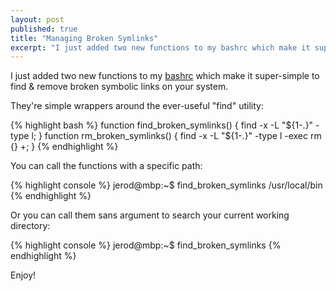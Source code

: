 ```yaml
---
layout: post
published: true
title: "Managing Broken Symlinks"
excerpt: "I just added two new functions to my bashrc which make it super-simple to find & remove broken symbolic links on your system."
---
```


I just added two new functions to my [bashrc][1] which make it super-simple to find & remove broken symbolic links on your system.

They're simple wrappers around the ever-useful "find" utility:

{% highlight bash %}
function find_broken_symlinks() { find -x -L "${1-.}" -type l; }
function rm_broken_symlinks() { find -x -L "${1-.}" -type l -exec rm {} +; }
{% endhighlight %}

You can call the functions with a specific path:

{% highlight console %}
jerod@mbp:~$ find_broken_symlinks /usr/local/bin
{% endhighlight %}

Or you can call them sans argument to search your current working directory:

{% highlight console %}
jerod@mbp:~$ find_broken_symlinks
{% endhighlight %}

Enjoy!

[1]:http://github.com/jerodsanto/dotfiles/blob/master/bashrc
